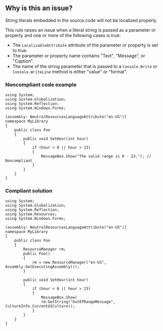 ## Why is this an issue?

String literals embedded in the source code will not be localized properly.

This rule raises an issue when a literal string is passed as a parameter or property and one or more of the following cases is true:

-   The `LocalizableAttribute` attribute of the parameter or property is set to true.
-   The parameter or property name contains "Text", "Message", or "Caption".
-   The name of the string parameter that is passed to a `Console.Write` or `Console.WriteLine` method is either "value" or
  "format".

### Noncompliant code example

    using System;
    using System.Globalization;
    using System.Reflection;
    using System.Windows.Forms;
    
    [assembly: NeutralResourcesLanguageAttribute("en-US")]
    namespace MyLibrary
    {
        public class Foo
        {
            public void SetHour(int hour)
            {
                if (hour < 0 || hour > 23)
                {
                    MessageBox.Show("The valid range is 0 - 23."); // Noncompliant
                }
            }
        }
    }

### Compliant solution

    using System;
    using System.Globalization;
    using System.Reflection;
    using System.Resources;
    using System.Windows.Forms;

    [assembly: NeutralResourcesLanguageAttribute("en-US")]
    namespace MyLibrary
    {
        public class Foo
        {
            ResourceManager rm;
            public Foo()
            {
                rm = new ResourceManager("en-US", Assembly.GetExecutingAssembly());
            }
    
            public void SetHour(int hour)
            {
                if (hour < 0 || hour > 23)
                {
                    MessageBox.Show(
                    rm.GetString("OutOfRangeMessage", CultureInfo.CurrentUICulture));
                }
            }
        }
    }